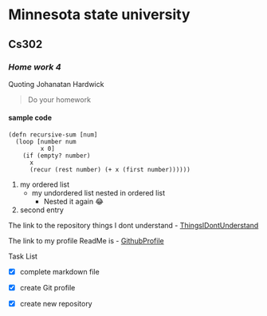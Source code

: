# **Minnesota state university**
## Cs302
### *Home work 4*

Quoting Johanatan Hardwick
> Do your homework

#### sample code 
```
(defn recursive-sum [num]
  (loop [number num
         x 0]
    (if (empty? number)
      x
      (recur (rest number) (+ x (first number))))))
```
1. my ordered list 
    - my undordered list nested in ordered list
        -  Nested it again :joy:
2. second entry

The link to the repository things I dont understand - [ThingsIDontUnderstand](https://github.com/Hiruy16/ThingsIDontUnderstand.git)

The link to my profile ReadMe is - [GithubProfile](https://github.com/Hiruy16/Hiruy16.git)

Task List
- [x] complete markdown file
- [x] create Git profile
- [x] create new repository





